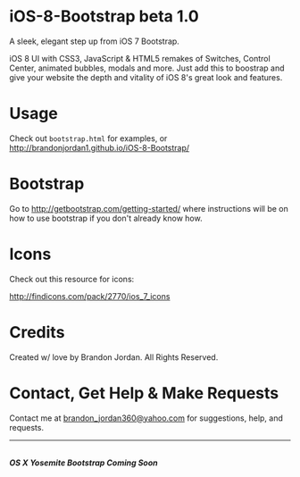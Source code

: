 iOS-8-Bootstrap beta 1.0
===============

A sleek, elegant step up from iOS 7 Bootstrap.

iOS 8 UI with CSS3, JavaScript & HTML5 remakes of Switches, Control Center, animated bubbles, modals and more.
Just add this to boostrap and give your website the depth and vitality of iOS 8's great look and features.

Usage
==============

Check out `bootstrap.html` for examples, or <a href="http://brandonjordan1.github.io/iOS-8-Bootstrap/" target="_blank">http://brandonjordan1.github.io/iOS-8-Bootstrap/</a>

Bootstrap
==============
Go to http://getbootstrap.com/getting-started/ where instructions will be on how to use bootstrap if you don't already know how.

Icons
==============
Check out this resource for icons:

http://findicons.com/pack/2770/ios_7_icons

Credits
==============

Created w/ love by Brandon Jordan. All Rights Reserved.

Contact, Get Help & Make Requests
==============
Contact me at <a href='mailto:brandon_jordan360@yahoo.com'>brandon_jordan360@yahoo.com</a> for suggestions, help, and requests.
<br/>
<hr/>
<br/>
<b><i>OS X Yosemite Bootstrap Coming Soon</i></b>
